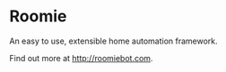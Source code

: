 Roomie
=======

An easy to use, extensible home automation framework.

Find out more at http://roomiebot.com.
